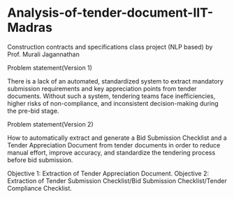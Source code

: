 # Analysis-of-tender-document-IIT-Madras

Construction contracts and specifications class project (NLP based) by Prof. Murali Jagannathan

Problem statement(Version 1)

There is a lack of an automated, standardized system to extract mandatory submission requirements and key appreciation points from tender documents. Without such a system, tendering teams face inefficiencies, higher risks of non-compliance, and inconsistent decision-making during the pre-bid stage.

Problem statement(Version 2)

How to automatically extract and generate a Bid Submission Checklist and a Tender Appreciation Document from tender documents in order to reduce manual effort, improve accuracy, and standardize the tendering process before bid submission.


Objective 1: Extraction of Tender Appreciation Document.
Objective 2: Extraction of Tender Submission Checklist/Bid Submission Checklist/Tender Compliance Checklist.